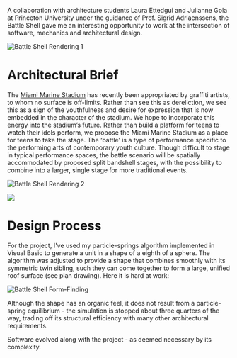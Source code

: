 A collaboration with architecture students Laura Ettedgui and Julianne Gola at Princeton University under the guidance of Prof. Sigrid Adriaenssens, the Battle Shell gave me an interesting opportunity to work at the intersection of software, mechanics and architectural design.

![Battle Shell Rendering 1](/images/projects/battle/battle-render-1.png)

# Architectural Brief

The [Miami Marine Stadium](https://en.wikipedia.org/wiki/Miami_Marine_Stadium) has recently been appropriated by graffiti artists, to whom no surface is off-limits. Rather than see this as dereliction, we see this as a sign of the youthfulness and desire for expression that is now embedded in the character of the stadium. We hope to incorporate this energy into the stadium’s future. Rather than build a platform for teens to watch their idols perform, we propose the Miami Marine Stadium as a place for teens to take the stage. The ‘battle’ is a type of performance specific to the performing arts of contemporary youth culture. Though difficult to stage in typical performance spaces, the battle scenario will be spatially accommodated by proposed split bandshell stages, with the possibility to combine into a larger, single stage for more traditional events.

![Battle Shell Rendering 2](/images/projects/battle/battle-render-2.png)

![](/images/projects/battle/battle-top.png)

# Design Process

For the project, I've used my particle-springs algorithm implemented in Visual Basic to generate a unit in a shape of a eighth of a sphere. The algorithm was adjusted to provide a shape that combines smoothly with its symmetric twin sibling, such they can come together to form a large, unified roof surface (see plan drawing). Here it is hard at work:

![Battle Shell Form-Finding](/images/projects/battle/battle-shell.svg)

Although the shape has an organic feel, it does not result from a particle-spring equilibrium - the simulation is stopped about three quarters of the way, trading off its structural efficiency with many other architectural requirements.

Software evolved along with the project - as deemed necessary by its complexity.